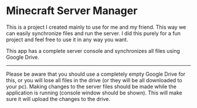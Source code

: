 # Minecraft Server Manager

This is a project I created mainly to use for me and my friend. This way we can easily synchronize files and run the server. I did this purely for a fun project and feel free to use it in any way you want.

This app has a complete server console and synchronizes all files using Google Drive.

-------------------

Please be aware that you should use a completely empty Google Drive for this, or you will lose all files in the drive (or they will be all downloaded to your pc).
Making changes to the server files should be made while the application is running (console window should be shown). This will make sure it will upload the changes to the drive.

